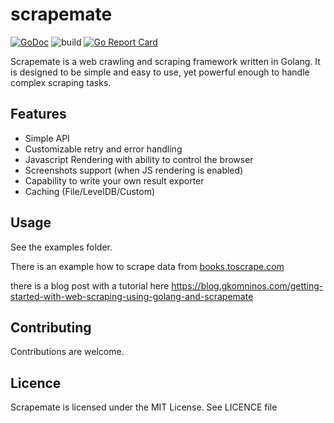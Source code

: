 # scrapemate
[![GoDoc](https://godoc.org/github.com/gosom/scrapemate?status.svg)](https://godoc.org/github.com/gosom/scrapemate)
![build](https://github.com/gosom/scrapemate/actions/workflows/build.yml/badge.svg)
[![Go Report Card](https://goreportcard.com/badge/github.com/gosom/scrapemate)](https://goreportcard.com/report/github.com/gosom/scrapemate)

Scrapemate is a web crawling and scraping framework written in Golang. It is designed to be simple and easy to use, yet powerful enough to handle complex scraping tasks.


## Features

- Simple API
- Customizable retry and error handling
- Javascript Rendering with ability to control the browser
- Screenshots support (when JS rendering is enabled)
- Capability to write your own result exporter
- Caching (File/LevelDB/Custom)

## Usage

See the examples folder.

There is an example how to scrape data from [books.toscrape.com](https://github.com/gosom/scrapemate/tree/main/examples/books-to-scrape-simple)

there is a blog post with a tutorial here https://blog.gkomninos.com/getting-started-with-web-scraping-using-golang-and-scrapemate


## Contributing

Contributions are welcome.

## Licence

Scrapemate is licensed under the MIT License. See LICENCE file

